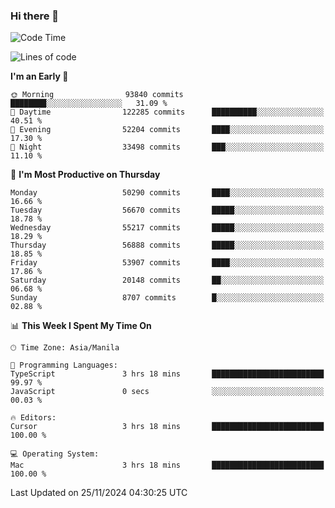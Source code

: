 ### Hi there 👋

<!--START_SECTION:waka-->
![Code Time](http://img.shields.io/badge/Code%20Time-5%2C707%20hrs%205%20mins-blue)

![Lines of code](https://img.shields.io/badge/From%20Hello%20World%20I%27ve%20Written-116.3%20million%20lines%20of%20code-blue)

**I'm an Early 🐤** 

```text
🌞 Morning                93840 commits       ████████░░░░░░░░░░░░░░░░░   31.09 % 
🌆 Daytime                122285 commits      ██████████░░░░░░░░░░░░░░░   40.51 % 
🌃 Evening                52204 commits       ████░░░░░░░░░░░░░░░░░░░░░   17.30 % 
🌙 Night                  33498 commits       ███░░░░░░░░░░░░░░░░░░░░░░   11.10 % 
```
📅 **I'm Most Productive on Thursday** 

```text
Monday                   50290 commits       ████░░░░░░░░░░░░░░░░░░░░░   16.66 % 
Tuesday                  56670 commits       █████░░░░░░░░░░░░░░░░░░░░   18.78 % 
Wednesday                55217 commits       █████░░░░░░░░░░░░░░░░░░░░   18.29 % 
Thursday                 56888 commits       █████░░░░░░░░░░░░░░░░░░░░   18.85 % 
Friday                   53907 commits       ████░░░░░░░░░░░░░░░░░░░░░   17.86 % 
Saturday                 20148 commits       ██░░░░░░░░░░░░░░░░░░░░░░░   06.68 % 
Sunday                   8707 commits        █░░░░░░░░░░░░░░░░░░░░░░░░   02.88 % 
```


📊 **This Week I Spent My Time On** 

```text
🕑︎ Time Zone: Asia/Manila

💬 Programming Languages: 
TypeScript               3 hrs 18 mins       █████████████████████████   99.97 % 
JavaScript               0 secs              ░░░░░░░░░░░░░░░░░░░░░░░░░   00.03 % 

🔥 Editors: 
Cursor                   3 hrs 18 mins       █████████████████████████   100.00 % 

💻 Operating System: 
Mac                      3 hrs 18 mins       █████████████████████████   100.00 % 
```


 Last Updated on 25/11/2024 04:30:25 UTC
<!--END_SECTION:waka-->


<!--
**rad182/rad182** is a ✨ _special_ ✨ repository because its `README.md` (this file) appears on your GitHub profile.

Here are some ideas to get you started:

- 🔭 I’m currently working on ...
- 🌱 I’m currently learning ...
- 👯 I’m looking to collaborate on ...
- 🤔 I’m looking for help with ...
- 💬 Ask me about ...
- 📫 How to reach me: ...
- 😄 Pronouns: ...
- ⚡ Fun fact: ...
-->
